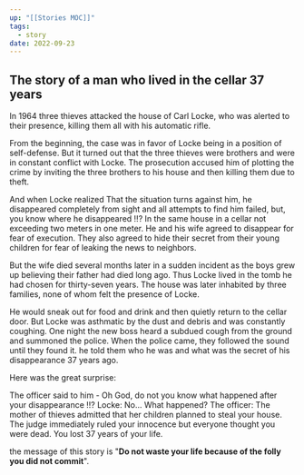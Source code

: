 ```yaml
---
up: "[[Stories MOC]]"
tags:
  - story
date: 2022-09-23
---
```

## The story of a man who lived in the cellar 37 years
In 1964 three thieves attacked the house of Carl Locke, who was alerted to their presence, killing them all with his automatic rifle.

From the beginning, the case was in favor of Locke being in a position of self-defense. But it turned out that the three thieves were brothers and were in constant conflict with Locke. The prosecution accused him of plotting the crime by inviting the three brothers to his house and then killing them due to theft.

And when Locke realized That the situation turns against him, he disappeared completely from sight and all attempts to find him failed, but, you know where he disappeared !!? In the same house in a cellar not exceeding two meters in one meter. He and his wife agreed to disappear for fear of execution. They also agreed to hide their secret from their young children for fear of leaking the news to neighbors.

But the wife died several months later in a sudden incident as the boys grew up believing their father had died long ago. Thus Locke lived in the tomb he had chosen for thirty-seven years. The house was later inhabited by three families, none of whom felt the presence of Locke.

He would sneak out for food and drink and then quietly return to the cellar door. But Locke was asthmatic by the dust and debris and was constantly coughing. One night the new boss heard a subdued cough from the ground and summoned the police. When the police came, they followed the sound until they found it. he told them who he was and what was the secret of his disappearance 37 years ago.

Here was the great surprise:

The officer said to him - Oh God, do not you know what happened after your disappearance !!? Locke: No... What happened? The officer: The mother of thieves admitted that her children planned to steal your house. The judge immediately ruled your innocence but everyone thought you were dead. You lost 37 years of your life.

the message of this story is "**Do not waste your life because of the folly you did not commit**".